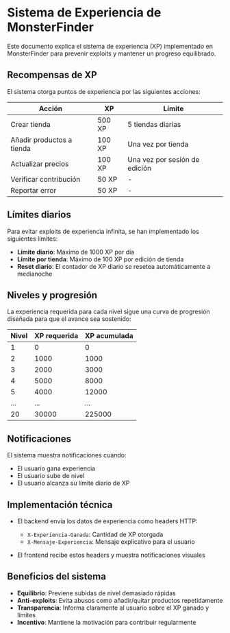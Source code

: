# Sistema de Experiencia de MonsterFinder

Este documento explica el sistema de experiencia (XP) implementado en MonsterFinder para prevenir exploits y mantener un progreso equilibrado.

## Recompensas de XP

El sistema otorga puntos de experiencia por las siguientes acciones:

| Acción | XP | Límite |
|--------|-------|-------|
| Crear tienda | 500 XP | 5 tiendas diarias |
| Añadir productos a tienda | 100 XP | Una vez por tienda |
| Actualizar precios | 100 XP | Una vez por sesión de edición |
| Verificar contribución | 50 XP | - |
| Reportar error | 50 XP | - |

## Límites diarios

Para evitar exploits de experiencia infinita, se han implementado los siguientes límites:

- **Límite diario**: Máximo de 1000 XP por día
- **Límite por tienda**: Máximo de 100 XP por edición de tienda
- **Reset diario**: El contador de XP diario se resetea automáticamente a medianoche

## Niveles y progresión

La experiencia requerida para cada nivel sigue una curva de progresión diseñada para que el avance sea sostenido:

| Nivel | XP requerida | XP acumulada |
|-------|-------------|--------------|
| 1 | 0 | 0 |
| 2 | 1000 | 1000 |
| 3 | 2000 | 3000 |
| 4 | 5000 | 8000 |
| 5 | 4000 | 12000 |
| ... | ... | ... |
| 20 | 30000 | 225000 |

## Notificaciones

El sistema muestra notificaciones cuando:
- El usuario gana experiencia
- El usuario sube de nivel
- El usuario alcanza su límite diario de XP

## Implementación técnica

- El backend envía los datos de experiencia como headers HTTP:
  - `X-Experiencia-Ganada`: Cantidad de XP otorgada
  - `X-Mensaje-Experiencia`: Mensaje explicativo para el usuario

- El frontend recibe estos headers y muestra notificaciones visuales

## Beneficios del sistema

- **Equilibrio**: Previene subidas de nivel demasiado rápidas
- **Anti-exploits**: Evita abusos como añadir/quitar productos repetidamente
- **Transparencia**: Informa claramente al usuario sobre el XP ganado y límites
- **Incentivo**: Mantiene la motivación para contribuir regularmente 